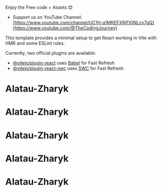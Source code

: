 Enjoy the Free code + Assets 😍
- Support us on YouTube Channel: [https://www.youtube.com/channel/UC1H-a1MKEFXRiFlGNLcy7gQ](https://www.youtube.com/@TheCodingJourney)

This template provides a minimal setup to get React working in Vite with HMR and some ESLint rules.

Currently, two official plugins are available:

- [@vitejs/plugin-react](https://github.com/vitejs/vite-plugin-react/blob/main/packages/plugin-react/README.md) uses [Babel](https://babeljs.io/) for Fast Refresh
- [@vitejs/plugin-react-swc](https://github.com/vitejs/vite-plugin-react-swc) uses [SWC](https://swc.rs/) for Fast Refresh
# Alatau-Zharyk
# Alatau-Zharyk
# Alatau-Zharyk
# Alatau-Zharyk
# Alatau-Zharyk
